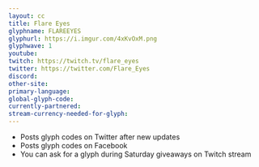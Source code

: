 ```yaml
---
layout: cc
title: Flare Eyes
glyphname: FLAREEYES
glyphurl: https://i.imgur.com/4xKvOxM.png
glyphwave: 1
youtube: 
twitch: https://twitch.tv/flare_eyes
twitter: https://twitter.com/Flare_Eyes
discord: 
other-site: 
primary-language: 
global-glyph-code: 
currently-partnered: 
stream-currency-needed-for-glyph: 
---
```

* Posts glyph codes on Twitter after new updates
* Posts glyph codes on Facebook
* You can ask for a glyph during Saturday giveaways on Twitch stream
